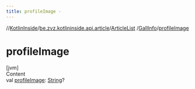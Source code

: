 ```yaml
---
title: profileImage -
---
```

//[KotlinInside](../../../index.md)/[be.zvz.kotlininside.api.article](../../index.md)/[ArticleList](../index.md)
/[GallInfo](index.md)/[profileImage](profile-image.md)

# profileImage

[jvm]  
Content  
val [profileImage](profile-image.md): [String](https://kotlinlang.org/api/latest/jvm/stdlib/kotlin/-string/index.html)?  



